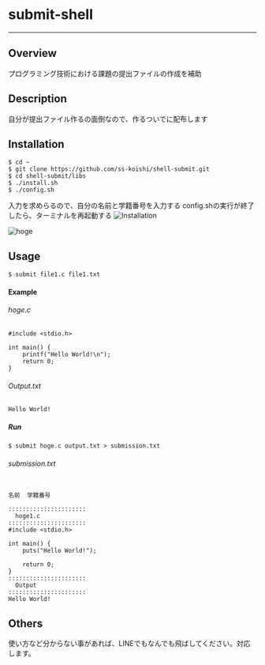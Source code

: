 
# submit-shell
----

## Overview

プログラミング技術における課題の提出ファイルの作成を補助

## Description

自分が提出ファイル作るの面倒なので、作るついでに配布します  

## Installation

```
$ cd ~
$ git clone https://github.com/ss-koishi/shell-submit.git
$ cd shell-submit/libs
$ ./install.sh
$ ./config.sh
```  
入力を求めらるので、自分の名前と学籍番号を入力する
config.shの実行が終了したら、ターミナルを再起動する
![Installation](https://github.com/ss-koishi/shell-submit/wiki/images/install.png)

![hoge](https://raw.githubusercontent.com/ss-koishi/SearchCustomer/master/src/powered-by-google-on-white@2x.png)
## Usage

```
$ submit file1.c file1.txt
```

#### Example

###### hoge.c
```
#include <stdio.h>

int main() {
    printf("Hello World!\n");
    return 0;
}
```

###### Output.txt
```
Hello World!
```


##### Run
```
$ submit hoge.c output.txt > submission.txt
```

###### submission.txt
```

名前  学籍番号

::::::::::::::::::::::
  hoge1.c
::::::::::::::::::::::
#include <stdio.h>

int main() {
    puts("Hello World!");

    return 0;
}
::::::::::::::::::::::
  Output
::::::::::::::::::::::
Hello World!
```

## Others
使い方など分からない事があれば、LINEでもなんでも飛ばしてください。対応します。
